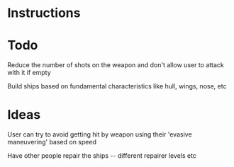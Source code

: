 # Instructions

# Todo
Reduce the number of shots on the weapon and don't allow user to attack with it if empty

Build ships based on fundamental characteristics like hull, wings, nose, etc

# Ideas
User can try to avoid getting hit by weapon using their 'evasive maneuvering' based on speed


Have other people repair the ships -- different repairer levels etc